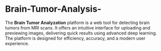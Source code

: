 # Brain-Tumor-Analysis-
The **Brain Tumor Analyzation** platform is a web tool for detecting brain tumors from MRI scans. It offers an intuitive interface for uploading and previewing images, delivering quick results using advanced deep learning. The platform is designed for efficiency, accuracy, and a modern user experience.

